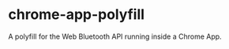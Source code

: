 chrome-app-polyfill
===================

A polyfill for the Web Bluetooth API running inside a Chrome App.
